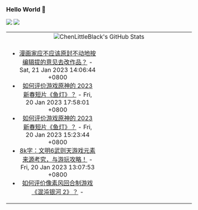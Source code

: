 ### Hello World 👋

[![](https://img.shields.io/badge/@ChenLittleBlack-1a6c81?style=flat&logo=java&logoColor=1a6c81&label=Java&colorA=ffffff)](https://www.java.com/)
[![](https://img.shields.io/badge/@ChenLittleBlack-41b883?style=flat&logo=vuedotjs&logoColor=41b883&label=Vue&colorA=ffffff)](https://cn.vuejs.org/)

<table>
<tr>
<td colspan="2" style="text-align: center;">
<img alt="ChenLittleBlack's GitHub Stats" src="https://github-readme-stats.vercel.app/api?username=ChenLittleBlack&show_icons=true&icon_color=CE1D2D&text_color=718096&bg_color=ffffff&hide_title=true" />
</td>
</tr>
<tr>
<td align="center" valign="middle">

<!-- START_SECTION:blog -->
* <a href='http://www.zhihu.com/question/579676722/answer/2853251130?utm_campaign=rss&utm_medium=rss&utm_source=rss&utm_content=title' target='_blank'>漫画家应不应该原封不动地按编辑提的意见去改作品？</a> - Sat, 21 Jan 2023 14:06:44 +0800
* <a href='http://www.zhihu.com/question/579623120/answer/2853756685?utm_campaign=rss&utm_medium=rss&utm_source=rss&utm_content=title' target='_blank'>如何评价游戏原神的 2023 新春短片《鱼灯》？</a> - Fri, 20 Jan 2023 17:58:01 +0800
* <a href='http://www.zhihu.com/question/579623120/answer/2853616283?utm_campaign=rss&utm_medium=rss&utm_source=rss&utm_content=title' target='_blank'>如何评价游戏原神的 2023 新春短片《鱼灯》？</a> - Fri, 20 Jan 2023 15:23:44 +0800
* <a href='http://zhuanlan.zhihu.com/p/600202100?utm_campaign=rss&utm_medium=rss&utm_source=rss&utm_content=title' target='_blank'>8k字：文明6武则天游戏元素来源考究，与游玩攻略！</a> - Fri, 20 Jan 2023 13:07:53 +0800
* <a href='http://www.zhihu.com/question/579456349/answer/2851582160?utm_campaign=rss&utm_medium=rss&utm_source=rss&utm_content=title' target='_blank'>如何评价像素风回合制游戏《混沌银河 2》？</a> - 
<!-- END_SECTION:blog -->

</td>
<td valign="middle" width="50%">

<!-- START_SECTION:douban -->

<!-- END_SECTION:douban -->

</td>
</tr>
</table>
